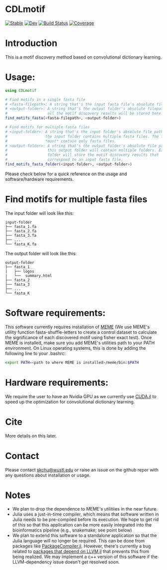 # CDLmotif

[![Stable](https://img.shields.io/badge/docs-stable-blue.svg)](https://kchu25.github.io/CDLmotif.jl/stable)
[![Dev](https://img.shields.io/badge/docs-dev-blue.svg)](https://kchu25.github.io/CDLmotif.jl/dev)
[![Build Status](https://github.com/kchu25/CDLmotif.jl/actions/workflows/CI.yml/badge.svg?branch=main)](https://github.com/kchu25/CDLmotif.jl/actions/workflows/CI.yml?query=branch%3Amain)
[![Coverage](https://codecov.io/gh/kchu25/CDLmotif.jl/branch/main/graph/badge.svg)](https://codecov.io/gh/kchu25/CDLmotif.jl)


# Introduction

This is a motif discovery method based on convolutional dictionary learning. 

# Usage:
```julia
using CDLmotif

# Find motifs in a single fasta file
# <fasta-filepath>: A string that's the input fasta file's absolute filepath.
# <output-folder>: A string that's the output folder's absolute filepath; 
#                  all the motif discovery results will be stored here.
find_motifs_fasta(<fasta-filepath>, <output-folder>)

# Find motifs for multiple fasta files
# <input-folder>: A string that's the input folder's absolute file path; 
#                 the input folder contains multiple fasta files. The folder 
#                 *must* contain only fasta files.
# <output-folder>: A string that's the output folder's absolute file path;
#                  this output folder will contain multiple folders. Each 
#                  folder will store the motif discovery results that 
#                  correspond to an input fasta file.
find_motifs_fasta_folder(<input-folder>, <output-folder>)
```

Please check below for a quick reference on the usage and software/hardware requirements.

# Find motifs for multiple fasta files

The input folder will look like this:

    input-folder
    ├── fasta_1.fa
    ├── fasta_2.fa
    ├── fasta_3.fa
    ├── ...
    └── fasta_K.fa

The output folder will look like this:

    output-folder
    ├── fasta_1
    |   ├── logos
    |   └──  summary.html
    ├── fasta_2
    ├── fasta_3
    ├── ...
    └── fasta_K

# Software requirements:
This software currently requires installation of [MEME](https://meme-suite.org/meme/doc/download.html) (We use MEME's utility function fasta-shuffle-letters to create a control dataset to calculate the significance of each discovered motif using fisher exact test). Once MEME is installed, make sure you add MEME's utilities path to your PATH environment. On Linux operating systems, this is done by adding the following line to your .bashrc:

```bash
export PATH=<path to where MEME is installed>/meme/bin:$PATH
```

# Hardware requirements:
 We require the user to have an Nvidia GPU as we currently use [CUDA.jl](https://github.com/JuliaGPU/CUDA.jl/) to speed up the optimization for convolutional dictionary learning.

# Cite
More details on this later.

# Contact
Please contact <skchu@wustl.edu> or raise an issue on the github repor with any questions about installation or usage.

# Notes
- We plan to drop the dependence to MEME's utilitiies in the near future.
- Julia uses a just-in-time compiler, which means that software written in Julia needs to be pre-compiled before its execution. We hope to get rid of this so that this application can be more easily integrated into the bioinformatics pipeline (e.g., snakemake; see point below)
- We plan to extend this software to a standalone application so that the Julia language will no longer be required. This can be done from packages like [PackageCompiler.jl](https://github.com/JuliaLang/PackageCompiler.jl/). However, there's currently a bug related to [packages that depend on LLVM.jl](https://github.com/JuliaLang/PackageCompiler.jl/issues/682) that prevents this from being realized. We may implement a c++ version of this software if the LLVM-dependency issue doesn't get resolved soon.
